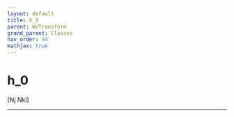 ```yaml
---
layout: default
title: h_0
parent: WVTransform
grand_parent: Classes
nav_order: 94
mathjax: true
---
```


#  h_0

[Nj Nkl]


---

